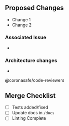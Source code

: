 ## Proposed Changes

- Change 1
- Change 2

### Associated Issue
  -

### Architecture changes
  -
 
@coronasafe/code-reviewers

## Merge Checklist

- [ ] Tests added/fixed
- [ ] Update docs in `/docs`
- [ ] Linting Complete

